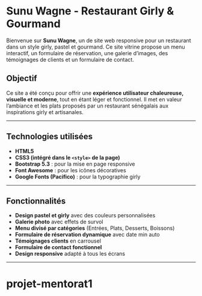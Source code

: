 #  Sunu Wagne - Restaurant Girly & Gourmand

Bienvenue sur **Sunu Wagne**, un  de site web responsive pour un restaurant dans un style girly, pastel et gourmand. Ce site vitrine propose un menu interactif, un formulaire de réservation, une galerie d’images, des témoignages de clients et un formulaire de contact.

##  Objectif

Ce site a été conçu pour offrir une **expérience utilisateur chaleureuse, visuelle et moderne**, tout en étant léger et fonctionnel. Il met en valeur l’ambiance et les plats proposés par un restaurant sénégalais aux inspirations girly et artisanales.

---

##  Technologies utilisées

- **HTML5**
- **CSS3 (intégré dans le `<style>` de la page)**
- **Bootstrap 5.3** : pour la mise en page responsive
- **Font Awesome** : pour les icônes décoratives
- **Google Fonts (Pacifico)** : pour la typographie girly

---

##  Fonctionnalités

-  **Design pastel et girly** avec des couleurs personnalisées
-  **Galerie photo** avec effets de survol
-  **Menu divisé par catégories** (Entrées, Plats, Desserts, Boissons)
-  **Formulaire de réservation dynamique** avec date min auto
-  **Témoignages clients** en carrousel
-  **Formulaire de contact fonctionnel**
-  **Design responsive** adapté à tous les écrans

---

# projet-mentorat1
